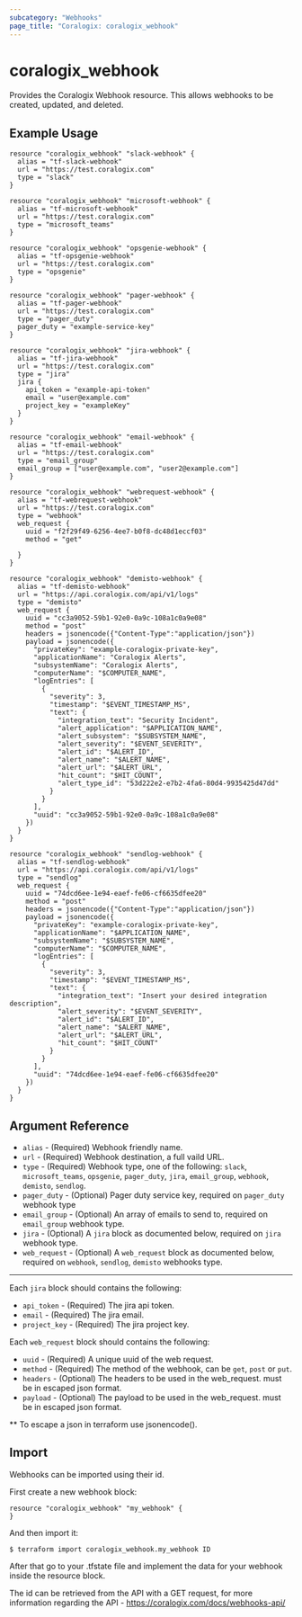 ```yaml
---
subcategory: "Webhooks"
page_title: "Coralogix: coralogix_webhook"
---
```


# coralogix_webhook

Provides the Coralogix Webhook resource. This allows webhooks to be created, updated, and deleted.

## Example Usage

```hcl
resource "coralogix_webhook" "slack-webhook" {
  alias = "tf-slack-webhook"
  url = "https://test.coralogix.com"
  type = "slack"
}

resource "coralogix_webhook" "microsoft-webhook" {
  alias = "tf-microsoft-webhook"
  url = "https://test.coralogix.com"
  type = "microsoft_teams"
}

resource "coralogix_webhook" "opsgenie-webhook" {
  alias = "tf-opsgenie-webhook"
  url = "https://test.coralogix.com"
  type = "opsgenie"
}

resource "coralogix_webhook" "pager-webhook" {
  alias = "tf-pager-webhook"
  url = "https://test.coralogix.com"
  type = "pager_duty"
  pager_duty = "example-service-key"
}

resource "coralogix_webhook" "jira-webhook" {
  alias = "tf-jira-webhook"
  url = "https://test.coralogix.com"
  type = "jira"
  jira {
    api_token = "example-api-token"
    email = "user@example.com"
    project_key = "exampleKey"
  }
}

resource "coralogix_webhook" "email-webhook" {
  alias = "tf-email-webhook"
  url = "https://test.coralogix.com"
  type = "email_group"
  email_group = ["user@example.com", "user2@example.com"]
}

resource "coralogix_webhook" "webrequest-webhook" {
  alias = "tf-webrequest-webhook"
  url = "https://test.coralogix.com"
  type = "webhook"
  web_request {
    uuid = "f2f29f49-6256-4ee7-b0f8-dc48d1eccf03"
    method = "get"

  }
}

resource "coralogix_webhook" "demisto-webhook" {
  alias = "tf-demisto-webhook"
  url = "https://api.coralogix.com/api/v1/logs"
  type = "demisto"
  web_request {
    uuid = "cc3a9052-59b1-92e0-0a9c-108a1c0a9e08"
    method = "post"
    headers = jsonencode({"Content-Type":"application/json"}) 
    payload = jsonencode({
      "privateKey": "example-coralogix-private-key",
      "applicationName": "Coralogix Alerts",
      "subsystemName": "Coralogix Alerts",
      "computerName": "$COMPUTER_NAME",
      "logEntries": [
        {
          "severity": 3,
          "timestamp": "$EVENT_TIMESTAMP_MS",
          "text": {
            "integration_text": "Security Incident",
            "alert_application": "$APPLICATION_NAME",
            "alert_subsystem": "$SUBSYSTEM_NAME",
            "alert_severity": "$EVENT_SEVERITY",
            "alert_id": "$ALERT_ID",
            "alert_name": "$ALERT_NAME",
            "alert_url": "$ALERT_URL",
            "hit_count": "$HIT_COUNT",
            "alert_type_id": "53d222e2-e7b2-4fa6-80d4-9935425d47dd"
          }
        }
      ],
      "uuid": "cc3a9052-59b1-92e0-0a9c-108a1c0a9e08"
    })
  }
}

resource "coralogix_webhook" "sendlog-webhook" {
  alias = "tf-sendlog-webhook"
  url = "https://api.coralogix.com/api/v1/logs"
  type = "sendlog"
  web_request {
    uuid = "74dcd6ee-1e94-eaef-fe06-cf6635dfee20"
    method = "post"
    headers = jsonencode({"Content-Type":"application/json"}) 
    payload = jsonencode({
      "privateKey": "example-coralogix-private-key",
      "applicationName": "$APPLICATION_NAME",
      "subsystemName": "$SUBSYSTEM_NAME",
      "computerName": "$COMPUTER_NAME",
      "logEntries": [
        {
          "severity": 3,
          "timestamp": "$EVENT_TIMESTAMP_MS",
          "text": {
            "integration_text": "Insert your desired integration description",
            "alert_severity": "$EVENT_SEVERITY",
            "alert_id": "$ALERT_ID",
            "alert_name": "$ALERT_NAME",
            "alert_url": "$ALERT_URL",
            "hit_count": "$HIT_COUNT"
          }
        }
      ],
      "uuid": "74dcd6ee-1e94-eaef-fe06-cf6635dfee20"
    })
  }
}
```

## Argument Reference

* `alias` - (Required) Webhook friendly name.
* `url` - (Required) Webhook destination, a full vaild URL.
* `type` - (Required) Webhook type, one of the following: `slack`, `microsoft_teams`, `opsgenie`, `pager_duty`, `jira`, `email_group`, `webhook`, `demisto`, `sendlog`.
* `pager_duty` - (Optional) Pager duty service key, required on `pager_duty` webhook type
* `email_group` - (Optional) An array of emails to send to, required on `email_group` webhook type.
* `jira` - (Optional) A `jira` block as documented below, required on `jira` webhook type.
* `web_request` - (Optional) A `web_request` block as documented below, required on `webhook`, `sendlog`, `demisto` webhooks type.

---

Each `jira` block should contains the following:

* `api_token` - (Required) The jira api token.
* `email` - (Required) The jira email.
* `project_key` - (Required) The jira project key.

Each `web_request` block should contains the following:

* `uuid` - (Required) A unique uuid of the web request.
* `method` - (Required) The method of the webhook, can be `get`, `post` or `put`.
* `headers` - (Optional) The headers to be used in the web_request. must be in escaped json format.
* `payload` - (Optional) The payload to be used in the web_request. must be in escaped json format.

** To escape a json in terraform use jsonencode().

## Import

Webhooks can be imported using their id.

First create a new webhook block:

```hcl
resource "coralogix_webhook" "my_webhook" {
}
```
And then import it:

```
$ terraform import coralogix_webhook.my_webhook ID
```

After that go to your .tfstate file and implement the data for your webhook inside the resource block.

The id can be retrieved from the API with a GET request,
for more information regarding the API - https://coralogix.com/docs/webhooks-api/